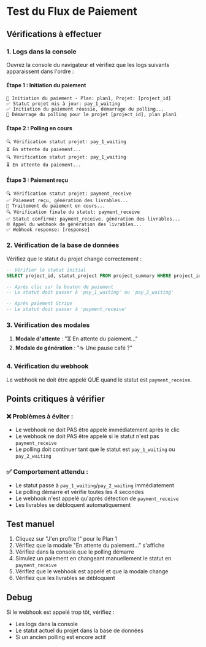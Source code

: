 # Test du Flux de Paiement

## Vérifications à effectuer

### 1. Logs dans la console

Ouvrez la console du navigateur et vérifiez que les logs suivants apparaissent dans l'ordre :

#### Étape 1 : Initiation du paiement
```
🚀 Initiation du paiement - Plan: plan1, Projet: [project_id]
✅ Statut projet mis à jour: pay_1_waiting
✅ Initiation du paiement réussie, démarrage du polling...
🔄 Démarrage du polling pour le projet [project_id], plan plan1
```

#### Étape 2 : Polling en cours
```
🔍 Vérification statut projet: pay_1_waiting
⏳ En attente du paiement...
🔍 Vérification statut projet: pay_1_waiting
⏳ En attente du paiement...
```

#### Étape 3 : Paiement reçu
```
🔍 Vérification statut projet: payment_receive
✅ Paiement reçu, génération des livrables...
🔄 Traitement du paiement en cours...
🔍 Vérification finale du statut: payment_receive
✅ Statut confirmé: payment_receive, génération des livrables...
🌐 Appel du webhook de génération des livrables...
✅ Webhook response: [response]
```

### 2. Vérification de la base de données

Vérifiez que le statut du projet change correctement :

```sql
-- Vérifier le statut initial
SELECT project_id, statut_project FROM project_summary WHERE project_id = '[votre_project_id]';

-- Après clic sur le bouton de paiement
-- Le statut doit passer à 'pay_1_waiting' ou 'pay_2_waiting'

-- Après paiement Stripe
-- Le statut doit passer à 'payment_receive'
```

### 3. Vérification des modales

1. **Modale d'attente** : "⏳ En attente du paiement..."
2. **Modale de génération** : "☕️ Une pause café ?"

### 4. Vérification du webhook

Le webhook ne doit être appelé QUE quand le statut est `payment_receive`.

## Points critiques à vérifier

### ❌ Problèmes à éviter :
- Le webhook ne doit PAS être appelé immédiatement après le clic
- Le webhook ne doit PAS être appelé si le statut n'est pas `payment_receive`
- Le polling doit continuer tant que le statut est `pay_1_waiting` ou `pay_2_waiting`

### ✅ Comportement attendu :
- Le statut passe à `pay_1_waiting`/`pay_2_waiting` immédiatement
- Le polling démarre et vérifie toutes les 4 secondes
- Le webhook n'est appelé qu'après détection de `payment_receive`
- Les livrables se débloquent automatiquement

## Test manuel

1. Cliquez sur "J'en profite !" pour le Plan 1
2. Vérifiez que la modale "En attente du paiement..." s'affiche
3. Vérifiez dans la console que le polling démarre
4. Simulez un paiement en changeant manuellement le statut en `payment_receive`
5. Vérifiez que le webhook est appelé et que la modale change
6. Vérifiez que les livrables se débloquent

## Debug

Si le webhook est appelé trop tôt, vérifiez :
- Les logs dans la console
- Le statut actuel du projet dans la base de données
- Si un ancien polling est encore actif 